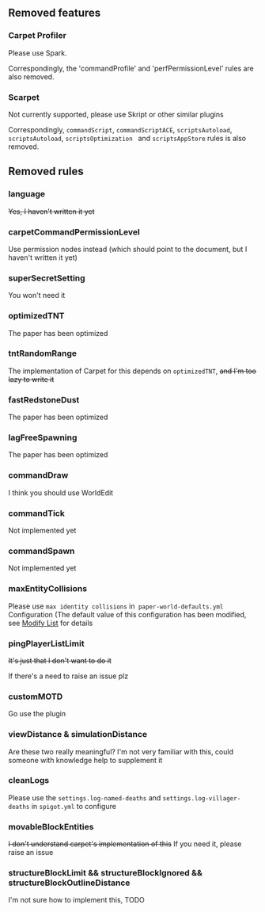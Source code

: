 ## Removed features

### Carpet Profiler

Please use Spark.

Correspondingly, the 'commandProfile' and 'perfPermissionLevel' rules are also removed.

### Scarpet

Not currently supported, please use Skript or other similar plugins

Correspondingly, ` commandScript `, ` commandScriptACE `, ` scriptsAutoload `, ` scriptsAutoload `, `scriptsOptimization `
and `scriptsAppStore` rules is also removed.

## Removed rules

### language

~~Yes, I haven't written it yet~~

### carpetCommandPermissionLevel

Use permission nodes instead (which should point to the document, but I haven't written it yet)

### superSecretSetting

You won't need it

### optimizedTNT

The paper has been optimized

### tntRandomRange

The implementation of Carpet for this depends on `optimizedTNT`, ~~and I'm too lazy to write it~~

### fastRedstoneDust

The paper has been optimized

### lagFreeSpawning

The paper has been optimized

### commandDraw

I think you should use WorldEdit

### commandTick

Not implemented yet

### commandSpawn

Not implemented yet

### maxEntityCollisions

Please use `max identity collisions` in` paper-world-defaults.yml`
Configuration (The default value of this configuration has been modified, see [Modify List](DefaultModifiedConfigList.md) for
details

### pingPlayerListLimit

~~It's just that I don't want to do it~~

If there's a need to raise an issue plz

### customMOTD

Go use the plugin

### viewDistance & simulationDistance

Are these two really meaningful? I'm not very familiar with this, could someone with knowledge help to supplement it

### cleanLogs

Please use the `settings.log-named-deaths` and `settings.log-villager-deaths` in `spigot.yml` to configure

### movableBlockEntities

~~I don't understand carpet's implementation of this~~ If you need it, please raise an issue

### structureBlockLimit && structureBlockIgnored && structureBlockOutlineDistance

I'm not sure how to implement this, TODO